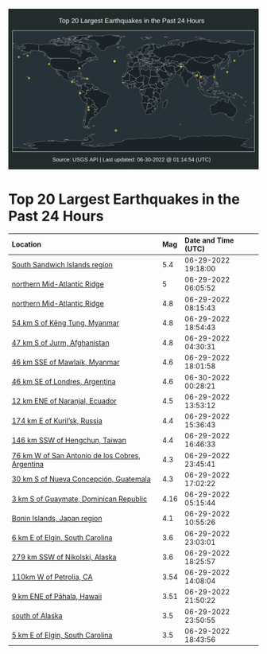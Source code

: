 ![Map](./map.png)

# Top 20 Largest Earthquakes in the Past 24 Hours

| Location | Mag | Date and Time (UTC) |
|:---|:---|:---|
| [South Sandwich Islands region](https://earthquake.usgs.gov/earthquakes/eventpage/us6000hyju) | 5.4 | 06-29-2022 19:18:00 |
| [northern Mid-Atlantic Ridge](https://earthquake.usgs.gov/earthquakes/eventpage/us7000hl1f) | 5 | 06-29-2022 06:05:52 |
| [northern Mid-Atlantic Ridge](https://earthquake.usgs.gov/earthquakes/eventpage/us7000hl1t) | 4.8 | 06-29-2022 08:15:43 |
| [54 km S of Kēng Tung, Myanmar](https://earthquake.usgs.gov/earthquakes/eventpage/us6000hyji) | 4.8 | 06-29-2022 18:54:43 |
| [47 km S of Jurm, Afghanistan](https://earthquake.usgs.gov/earthquakes/eventpage/us7000hl0x) | 4.8 | 06-29-2022 04:30:31 |
| [46 km SSE of Mawlaik, Myanmar](https://earthquake.usgs.gov/earthquakes/eventpage/us6000hyiz) | 4.6 | 06-29-2022 18:01:58 |
| [46 km SE of Londres, Argentina](https://earthquake.usgs.gov/earthquakes/eventpage/us6000hynt) | 4.6 | 06-30-2022 00:28:21 |
| [12 km ENE of Naranjal, Ecuador](https://earthquake.usgs.gov/earthquakes/eventpage/us7000hl2z) | 4.5 | 06-29-2022 13:53:12 |
| [174 km E of Kuril’sk, Russia](https://earthquake.usgs.gov/earthquakes/eventpage/us7000hl3k) | 4.4 | 06-29-2022 15:36:43 |
| [146 km SSW of Hengchun, Taiwan](https://earthquake.usgs.gov/earthquakes/eventpage/us7000hl3y) | 4.4 | 06-29-2022 16:46:33 |
| [76 km W of San Antonio de los Cobres, Argentina](https://earthquake.usgs.gov/earthquakes/eventpage/us6000hynk) | 4.3 | 06-29-2022 23:45:41 |
| [30 km S of Nueva Concepción, Guatemala](https://earthquake.usgs.gov/earthquakes/eventpage/us6000hyih) | 4.3 | 06-29-2022 17:02:22 |
| [3 km S of Guaymate, Dominican Republic](https://earthquake.usgs.gov/earthquakes/eventpage/pr2022180000) | 4.16 | 06-29-2022 05:15:44 |
| [Bonin Islands, Japan region](https://earthquake.usgs.gov/earthquakes/eventpage/us7000hl2a) | 4.1 | 06-29-2022 10:55:26 |
| [6 km E of Elgin, South Carolina](https://earthquake.usgs.gov/earthquakes/eventpage/se60401416) | 3.6 | 06-29-2022 23:03:01 |
| [279 km SSW of Nikolski, Alaska](https://earthquake.usgs.gov/earthquakes/eventpage/us6000hykg) | 3.6 | 06-29-2022 18:25:57 |
| [110km W of Petrolia, CA](https://earthquake.usgs.gov/earthquakes/eventpage/nc73752561) | 3.54 | 06-29-2022 14:08:04 |
| [9 km ENE of Pāhala, Hawaii](https://earthquake.usgs.gov/earthquakes/eventpage/hv73060367) | 3.51 | 06-29-2022 21:50:22 |
| [south of Alaska](https://earthquake.usgs.gov/earthquakes/eventpage/us6000hynv) | 3.5 | 06-29-2022 23:50:55 |
| [5 km E of Elgin, South Carolina](https://earthquake.usgs.gov/earthquakes/eventpage/se60401376) | 3.5 | 06-29-2022 18:43:56 |

